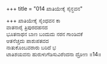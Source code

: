 +++
title = "014 ಖಾತಿಯೇಕೈ ಸೈನ್ಧವನ"

+++
ಖಾತಿಯೇಕೈ ಸೈಂಧವನ ಕಾ  
ವಾತನಾರೈ ತ್ರಿಪುರದಹನದ  
ಭೂತನಾಥನ ಬಾಣ ಬಂದುದು ನರನ ಗಾಂಡಿವಕೆ  
ಆತನೆಚ್ಚದು ಪಾಶುಪತವದ  
ನಾತುಕೊಂಬವರಾರು ಬರಿದೆ ಭ  
ಟಾತಿಶಯವನು ಹುರುಳುಗೆಡಿಸುವಿರೆಂದನಾ ದ್ರೋಣ    ॥14॥